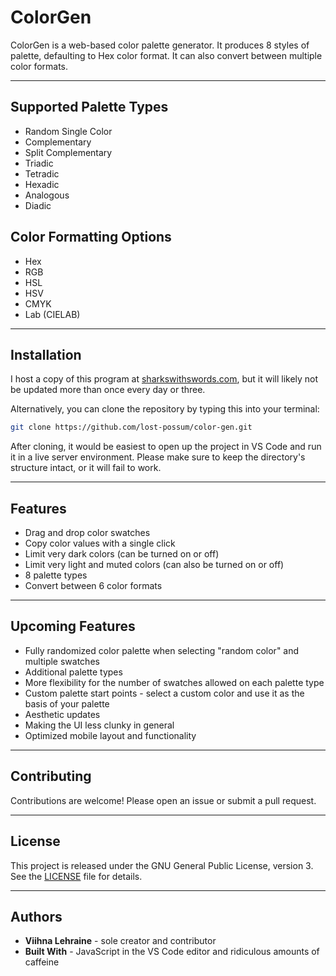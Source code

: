 # ColorGen

ColorGen is a web-based color palette generator. It produces 8 styles of palette, defaulting to Hex color format. It can also convert between multiple color formats.

***

## Supported Palette Types

- Random Single Color
- Complementary
- Split Complementary
- Triadic
- Tetradic
- Hexadic
- Analogous
- Diadic

## Color Formatting Options

- Hex
- RGB
- HSL
- HSV
- CMYK
- Lab (CIELAB)

***

## Installation

I host a copy of this program at [sharkswithswords.com](http://sharkswithswords.com/desktop/html/color-palette-generator.html), but it will likely not be updated more than once every day or three.

Alternatively, you can clone the repository by typing this into your terminal:

```sh
git clone https://github.com/lost-possum/color-gen.git
```

After cloning, it would be easiest to open up the project in VS Code and run it in a live server environment. Please make sure to keep the directory's structure intact, or it will fail to work.

***

## Features

- Drag and drop color swatches
- Copy color values with a single click
- Limit very dark colors (can be turned on or off)
- Limit very light and muted colors (can also be turned on or off)
- 8 palette types
- Convert between 6 color formats

***

## Upcoming Features

- Fully randomized color palette when selecting "random color" and multiple swatches
- Additional palette types
- More flexibility for the number of swatches allowed on each palette type
- Custom palette start points - select a custom color and use it as the basis of your palette
- Aesthetic updates
- Making the UI less clunky in general
- Optimized mobile layout and functionality

***

## Contributing

Contributions are welcome! Please open an issue or submit a pull request.

***

## License

This project is released under the GNU General Public License, version 3. See the [LICENSE](LICENSE) file for details.

***

## Authors

- **Viihna Lehraine** - sole creator and contributor
- **Built With** - JavaScript in the VS Code editor and ridiculous amounts of caffeine